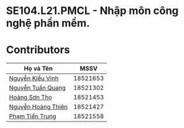 # SE104.L21.PMCL - Nhập môn công nghệ phần mềm.
# Contributors
| Họ và Tên                                               | MSSV     |
|---------------------------------------------------------|----------|
| [Nguyễn Kiều Vinh](https://github.com/kieuvinhh)        | 18521653 |
| [Nguyễn Tuấn Quang](https://github.com/qtun5775)        | 18521302 |
| [Hoàng Sơn Thọ](https://github.com/hoangsontho)         | 18521453 |
| [Nguyễn Hoàng Thiên](https://github.com/paulnguyen2905) | 18521427 |
| [Phạm Tiến Trung](https://github.com/trungphamuit)      | 18521558 |
